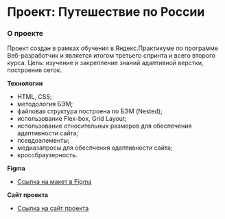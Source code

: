# Проект: Путешествие по России

### О проекте

Проект создан в рамках обучения в Яндекс.Практикуме по программе Веб-разработчик и является итогом третьего спринта и всего второго курса. Цель: изучение и закрепление знаний адаптивной верстки, построения сеток.

**Технологии**

- HTML, CSS;
- методология БЭМ;
- файловая структура построена по БЭМ (Nested);
- использование Flex-box, Grid Layout;
- использование относительных размеров для обеспечения адаптивности сайта;
- псевдоэлементы;
- медиазапросы для обеспчения адаптивности сайта;
- кроссбраузерность.

**Figma**

- [Ссылка на макет в Figma](https://www.figma.com/file/5S2WSbEFL6awjVWJ0NWL8Q/Sprint-3_-Russia-_-desktop-mobile?node-id=28503%3A0)

**Сайт проекта**

- [Ссылка на сайт проекта](https://nataliesolts.github.io/russian-travel/)
